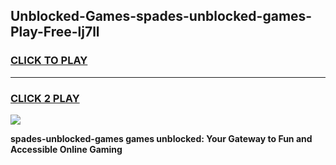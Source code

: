
## Unblocked-Games-spades-unblocked-games-Play-Free-lj7ll
<h3>
<a href="https://premium76.site?title=spades-unblocked-games&ref=18A1">CLICK TO PLAY</a></h3>
<hr>

<h3>
<a href="https://premium76.site?title=spades-unblocked-games&ref=18A1">CLICK 2 PLAY</a>
  
</h3>

<a href="https://premium76.site?title=spades-unblocked-games&ref=18A1"><img src="https://clearcache.store/games.png"></a>


**spades-unblocked-games games unblocked: Your Gateway to Fun and Accessible Online Gaming**
